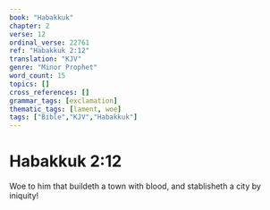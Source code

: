 ```yaml
---
book: "Habakkuk"
chapter: 2
verse: 12
ordinal_verse: 22761
ref: "Habakkuk 2:12"
translation: "KJV"
genre: "Minor Prophet"
word_count: 15
topics: []
cross_references: []
grammar_tags: [exclamation]
thematic_tags: [lament, woe]
tags: ["Bible","KJV","Habakkuk"]
---
```


# Habakkuk 2:12

Woe to him that buildeth a town with blood, and stablisheth a city by iniquity!
